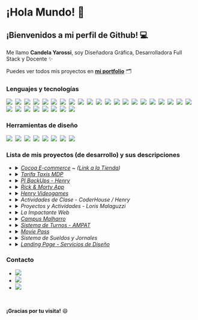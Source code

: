 # ¡Hola Mundo! 🤗

## **¡Bienvenidos a mi perfil de Github!** 💻

Me llamo **Candela Yarossi**, soy Diseñadora Gráfica, Desarrolladora Full Stack y Docente ✨

Puedes ver todos mis proyectos en <b><a href="https://candeyarossi.ar">mi portfolio</a></b> 🗂️

### Lenguajes y tecnologías

<img src="https://img.shields.io/badge/Git-F05032?logo=git&logoColor=fff"/>&#160;&#160;<img src="https://img.shields.io/badge/C-black?logo=c&logoColor=fff"/>&#160;&#160;<img src="https://img.shields.io/badge/C++-grey?logo=cplusplus&logoColor=fff"/>&#160;&#160;<img src="https://img.shields.io/badge/HTML-E34F26?logo=html5&logoColor=fff"/>&#160;&#160;<img src="https://img.shields.io/badge/CSS-1572B6?logo=css3&logoColor=fff"/>&#160;&#160;<img src="https://img.shields.io/badge/Sass-CC6699?logo=sass&logoColor=fff"/>&#160;&#160;<img src="https://img.shields.io/badge/Less-1D365D?logo=less&logoColor=fff"/>&#160;&#160;<img src="https://img.shields.io/badge/Boostrap-7952B3?logo=bootstrap&logoColor=fff"/>&#160;&#160;<img src="https://img.shields.io/badge/UIkit-2396F3?logo=uikit&logoColor=fff"/>&#160;&#160;<img src="https://img.shields.io/badge/Java-brown?logo=java&logoColor=fff"/>&#160;&#160;<img src="https://img.shields.io/badge/PHP-777BB4?logo=php&logoColor=fff"/>&#160;&#160;<img src="https://img.shields.io/badge/Python-3776AB?logo=python&logoColor=fff"/>&#160;&#160;<img src="https://img.shields.io/badge/Lua-2C2D72?logo=lua&logoColor=fff"/>&#160;&#160;<img src="https://img.shields.io/badge/JavaScript-F7DF1E?logo=javascript&logoColor=000"/>&#160;&#160;<img src="https://img.shields.io/badge/JQuery-0769AD?logo=jquery&logoColor=fff"/>&#160;&#160;<img src="https://img.shields.io/badge/AJAX-red?logo=ajax&logoColor=fff"/>&#160;&#160;<img src="https://img.shields.io/badge/NodeJS-339933?logo=nodedotjs&logoColor=fff"/>&#160;&#160;<img src="https://img.shields.io/badge/Express-black?logo=express&logoColor=fff"/>&#160;&#160;<img src="https://img.shields.io/badge/Jest-C21325?logo=jest&logoColor=fff"/>&#160;&#160;<img src="https://img.shields.io/badge/Mocha-8D6748?logo=mocha&logoColor=fff"/>&#160;&#160;<img src="https://img.shields.io/badge/Supertest-grey?logo=supertest&logoColor=fff"/>&#160;&#160;<img src="https://img.shields.io/badge/ReactJS-61DAFB?logo=react&logoColor=000"/>&#160;&#160;<img src="https://img.shields.io/badge/Vite-646CFF?logo=vite&logoColor=fff"/>&#160;&#160;<img src="https://img.shields.io/badge/Redux-764ABC?logo=redux&logoColor=fff"/>&#160;&#160;<img src="https://img.shields.io/badge/Styled%20Components-DB7093?logo=styled-components&logoColor=fff"/>&#160;&#160;<img src="https://img.shields.io/badge/MySQL-4479A1?logo=mysql&logoColor=fff"/>&#160;&#160;<img src="https://img.shields.io/badge/MariaDB-003545?logo=mariadb&logoColor=fff"/>&#160;&#160;<img src="https://img.shields.io/badge/PostgreSQL-4169E1?logo=postgresql&logoColor=fff"/>&#160;&#160;<img src="https://img.shields.io/badge/Sequelize-52B0E7?logo=sequelize&logoColor=fff"/>

### Herramientas de diseño

<img src="https://img.shields.io/badge/Adobe%20Illustrator-FF9A00?logo=adobeillustrator&logoColor=fff"/>&#160;&#160;<img src="https://img.shields.io/badge/Adobe%20Photoshop-31A8FF?logo=adobephotoshop&logoColor=fff"/>&#160;&#160;<img src="https://img.shields.io/badge/Adobe%20Indesign-FF3366?logo=adobeindesign&logoColor=fff"/>&#160;&#160;<img src="https://img.shields.io/badge/Adobe%20Dreamweaver-FF61F6?logo=adobedreamweaver&logoColor=fff"/>&#160;&#160;<img src="https://img.shields.io/badge/Adobe%20After%20Effects-9999FF?logo=adobeaftereffects&logoColor=fff"/>&#160;&#160;<img src="https://img.shields.io/badge/Adobe%20XD-FF61F6?logo=adobexd&logoColor=fff"/>&#160;&#160;<img src="https://img.shields.io/badge/Adobe%20Premiere%20Pro-9999FF?logo=adobepremierepro&logoColor=fff"/>&#160;&#160;<img src="https://img.shields.io/badge/Figma-F24E1E?logo=figma&logoColor=fff"/>&#160;&#160;

### Lista de mis proyectos (de desarrollo) y sus descripciones

<ul> 
    <li>
        <details>
            <summary> <i><a href="https://candeyarossi.ar/proyecto/0">Cocoa E-commerce</a> ~ (<a href="https://cocoacosmetica.com.ar/">Link a la Tienda</a>)</i> </summary>
            Proyecto de diseño y desarrollo de e-commerce para la marca 'Cocoa - Cosmética Artesanal'. Aplicación web confeccionada con el stack MERN (MySQL, Express, React, Node). 
        </details>
    </li>
    <li>
        <details>
            <summary> <i><a href="https://candeyarossi.ar/proyecto/2">Tarifa Taxis MDP</a></i> </summary>
            Proyecto para generar tarifarios de taxi (Mar del Plata, Bs As, Argentina). Aplicación web confeccionada en los lenguajes HTML, CSS y JS. 
        </details>
    </li>
    <li>
        <details>
            <summary> <i><a href="https://candeyarossi.ar/proyecto/3">PI BackUps - Henry</a></i> </summary>
            Proyecto para la empresa 'SoyHenry' (Argentina), que permite hacer peticiones de información en formato JSON para la realización de los 'Proyectos Individuales (PI)' de los alumnos. Aplicación web confeccionada principalmente en React y Node (Express). 
        </details>
    </li>
    <li>
        <details>
            <summary> <i><a href="https://candeyarossi.ar/proyecto/5">Rick & Morty App</a></i> </summary>
            Demo de 'Proyecto Integrador' para el alumnado de SoyHenry. Aplicación web confeccionada con el stack MERN (MySQL, Express, React, Node). Si fuiste mi alumno, y necesitas acceder al código, ¡No dudes en pedirmelo! 🤗
        </details>
    </li>
    <li>
        <details>
            <summary> <i><a href="https://candeyarossi.ar/proyecto/6">Henry Videogames</a></i> </summary>
            Demo de 'Proyecto Individual (PI)' para el alumnado de SoyHenry. Aplicación web confeccionada con el stack MERN (MySQL, Express, React, Node).
        </details>
    </li>
    <li>
        <details>
            <summary> <i>Actividades de Clase - CoderHouse / Henry</i> </summary>
            Mini proyectos y actividades para el dictado de clases de la carrera de 'Programación Full Stack' (JS) en CoderHouse y SoyHenry. Si fuiste mi alumno, y necesitas acceder al código de ellos, ¡No dudes en pedirmelo! 🤗
        </details>
    </li>
    <li>
        <details>
            <summary> <i>Proyectos y Actividades - Loris Malaguzzi</i> </summary>
            Mini proyectos y actividades para el dictado de clases de la materia 'Taller de Programación' en la escuela 'Loris Malaguzzi' (Mar del Plata, Bs As, Argentina), los cuales fueron utilizados en todos los cursos de escuela secundaria, trabajando los lenguajes Python, PHP, JS, Java y Lua.
        </details>
    </li>
    <li>
        <details>
            <summary> <i>La Impactante Web</i> </summary>
            Proyecto para la empresa 'La Impactante' (Mar del Plata, Bs As, Argentina), que permite gestionar el stock y pedidos de sus productos. Aplicación web confeccionada en los lenguajes HTML, CSS, PHP y JS.
        </details>
    </li>
    <li>
        <details>
            <summary> <i><a href="https://candeyarossi.ar/proyecto/9">Campus Malharro</a></i> </summary>
            Proyecto de tesis para la Escuela de Artes Visuales Martín A. Malharro (Mar del Plata, Bs As, Argentina). Campus virtual confeccionado en los lenguajes HTML, CSS, PHP y JS. 
        </details>
    </li>
    <li>
        <details>
            <summary> <i><a href="https://candeyarossi.ar/proyecto/7">Sistema de Turnos - AMPAT</a></i> </summary>
            Proyecto para la asociación 'AMPAT' (Mar del Plata, Bs As, Argentina), que permite agendar turnos para la atención al cliente. Aplicación desktop confeccionada en el lenguaje Java. 
        </details>
    </li>
    <li>
        <details>
            <summary> <i><a href="https://candeyarossi.ar/proyecto/10">Movie Pass</a></i> </summary>
            Proyecto de la cátedra 'Laboratorio de computación 4', parte del 2do año de la carrera de Programación. Aplicación web confeccionada en el lenguaje HTML, CSS, PHP y JS. 
        </details>
    </li>
    <li>
        <details>
            <summary> <i>Sistema de Sueldos y Jornales</i> </summary>
            Proyecto de la cátedra 'Programación / Laboratorio de computación 3', parte del 2do año de la carrera de Programación. Aplicación desktop confeccionada en el lenguaje Java. 
        </details>
    </li>
    <li>
        <details>
            <summary> <i><a href="https://candeyarossi.ar/proyecto/11">Landing Page - Servicios de Diseño</a></i> </summary>
            Proyecto de la cátedra 'Diseño Web', parte del 4to año de la carrera de Diseño Gráfico. Diseño y maquetación de landing page / portfolio de diseño, haciendo uso de HTML y CSS. 
        </details>
    </li>
</ul>

### Contacto

<ul>
    <li>
        <a href="mailto:candyarossi@gmail.com">
            <img src="https://img.shields.io/badge/Gmail-red?logo=gmail&logoColor=fff"/>
        </a>
    </li>
    <li>
        <a href="https://www.linkedin.com/in/candela-yarossi/">
            <img src="https://img.shields.io/badge/Linkedin-0A66C2?logo=linkedin&logoColor=fff"/>
        </a>
    </li>
    <li>
        <a href="https://github.com/candyarossi">
            <img src="https://img.shields.io/badge/Github-purple?logo=github&logoColor=fff"/>
        </a>
    </li>
</ul>

<br/>

**¡Gracias por tu visita!** 😄
